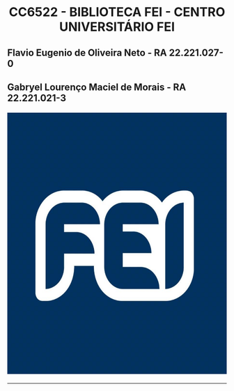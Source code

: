 <h1 align="center">
  CC6522 - BIBLIOTECA FEI - CENTRO UNIVERSITÁRIO FEI
</h1>

<h2>Flavio Eugenio de Oliveira Neto - RA 22.221.027-0</h2>
<h2>Gabryel Lourenço Maciel de Morais - RA 22.221.021-3
 

<p align="center">
  <img alt="Logo" align="center" src ="https://github.com/gtamagnini/Biblioteca-FEI/blob/main/Image/FEI.jpg" width="700" height="600"></img>
<p>

***
